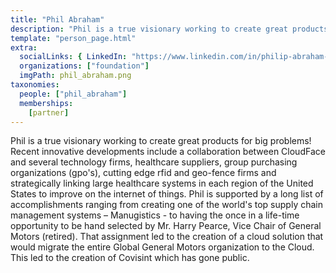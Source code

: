 ```yaml
---
title: "Phil Abraham"
description: "Phil is a true visionary working to create great products for big problems!"
template: "person_page.html"
extra:
  socialLinks: { LinkedIn: "https://www.linkedin.com/in/philip-abraham-b2aa86/"}
  organizations: ["foundation"]
  imgPath: phil_abraham.png
taxonomies:
  people: ["phil_abraham"]
  memberships:
    [partner]
---
```


Phil is a true visionary working to create great products for big problems! Recent innovative developments include a collaboration between CloudFace and several technology firms, healthcare suppliers, group purchasing organizations (gpo's), cutting edge rfid and geo-fence firms and strategically linking large healthcare systems in each region of the United States to improve on the internet of things. Phil is supported by a long list of accomplishments ranging from creating one of the world's top supply chain management systems – Manugistics - to having the once in a life-time opportunity to be hand selected by Mr. Harry Pearce, Vice Chair of General Motors (retired). That assignment led to the creation of a cloud solution that would migrate the entire Global General Motors organization to the Cloud. This led to the creation of Covisint which has gone public.